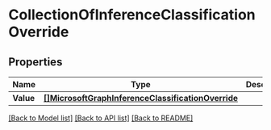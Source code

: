 # CollectionOfInferenceClassificationOverride

## Properties

Name | Type | Description | Notes
------------ | ------------- | ------------- | -------------
**Value** | [**[]MicrosoftGraphInferenceClassificationOverride**](microsoft.graph.inferenceClassificationOverride.md) |  | [optional] 

[[Back to Model list]](../README.md#documentation-for-models) [[Back to API list]](../README.md#documentation-for-api-endpoints) [[Back to README]](../README.md)


